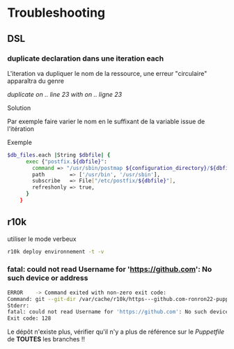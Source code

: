 # Troubleshooting

## DSL

### duplicate declaration dans une iteration **each**

L'iteration va dupliquer le nom de la ressource, une erreur "circulaire" apparaîtra du genre

*duplicate on .. line 23  with on .. ligne 23*

Solution

Par exemple faire varier le nom en le suffixant de la variable issue de l'itération

Exemple

```bash
$db_files.each |String $dbfile| {
      exec {"postfix.${dbfile}":
        command => "/usr/sbin/postmap ${configuration_directory}/${dbfile}",
        path        => ['/usr/bin', '/usr/sbin'],
        subscribe   => File["/etc/postfix/${dbfile}"],
        refreshonly => true,
      }
    }
```

## r10k

utiliser le mode verbeux

```bash
r10k deploy environnement -t -v
```

### fatal: could not read Username for 'https://github.com': No such device or address

```bash
ERROR	 -> Command exited with non-zero exit code:
Command: git --git-dir /var/cache/r10k/https---github.com-ronron22-puppet-module-ssh fetch origin --prune
Stderr:
fatal: could not read Username for 'https://github.com': No such device or address
Exit code: 128
```

Le dépôt n'existe plus, vérifier qu'il n'y a plus de référence sur le *Puppetfile* de **TOUTES** les branches !!

 




